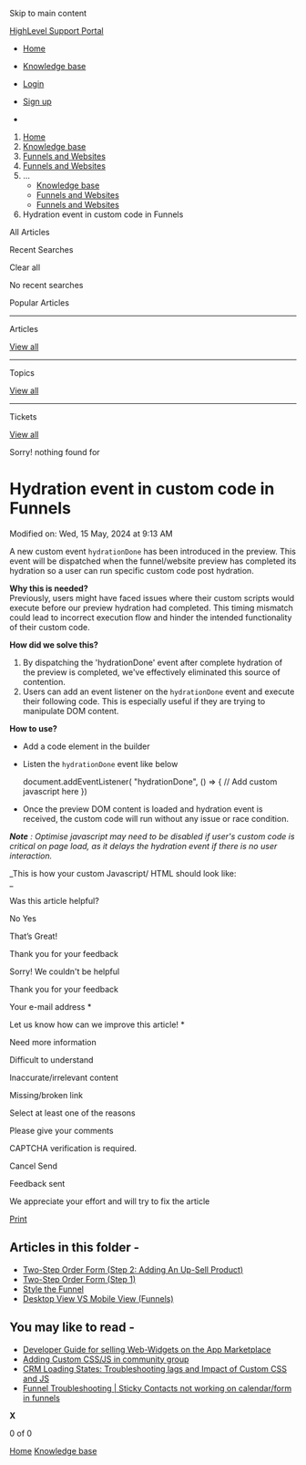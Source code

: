 Skip to main content

[ HighLevel Support Portal ](https://help.gohighlevel.com)

  * [ Home ](/support/home)
  * [ Knowledge base ](/support/solutions)

  * [Login](/support/login)
  * [Sign up](/support/signup)
  * 

  1. [Home](/support/home)
  2. [Knowledge base](/support/solutions)
  3. [Funnels and Websites](/support/solutions/155000000128)
  4. [Funnels and Websites](/support/solutions/folders/48000666011)
  5. ... 
     * [Knowledge base](/support/solutions)
     * [Funnels and Websites](/support/solutions/155000000128)
     * [Funnels and Websites](/support/solutions/folders/48000666011)
  6. Hydration event in custom code in Funnels

All  Articles 

Recent Searches

Clear all

No recent searches

Popular Articles

* * *

Articles

[View all](/support/search/solutions)

* * *

Topics

[View all](/support/search/topics)

* * *

Tickets

[View all](/support/search/tickets)

Sorry! nothing found for   

# Hydration event in custom code in Funnels

Modified on: Wed, 15 May, 2024 at 9:13 AM

A new custom event `hydrationDone` has been introduced in the preview. This event will be dispatched when the funnel/website preview has completed its hydration so a user can run specific custom code post hydration.

**Why this is needed?**  
Previously, users might have faced issues where their custom scripts would execute before our preview hydration had completed. This timing mismatch could lead to incorrect execution flow and hinder the intended functionality of their custom code. 

**How did we solve this?**

  1. By dispatching the 'hydrationDone' event after complete hydration of the preview is completed, we've effectively eliminated this source of contention.
  2. Users can add an event listener on the `hydrationDone` event and execute their following code. This is especially useful if they are trying to manipulate DOM content.

**How to use?**

  * Add a code element in the builder
  * Listen the `hydrationDone` event like below

     document.addEventListener(
      "hydrationDone",
      () => {
         // Add custom javascript here
    })

  * Once the preview DOM content is loaded and hydration event is received, the custom code will run without any issue or race condition.

**_Note_** _: Optimise javascript may need to be disabled if user's custom code is critical on page load, as it delays the hydration event if there is no user interaction._

_This is how your custom Javascript/ HTML should look like:  
_

Was this article helpful?

No  Yes 

That’s Great!

Thank you for your feedback

Sorry! We couldn't be helpful

Thank you for your feedback

Your e-mail address *

Let us know how can we improve this article! *

Need more information 

Difficult to understand 

Inaccurate/irrelevant content 

Missing/broken link 

Select at least one of the reasons 

Please give your comments 

CAPTCHA verification is required. 

Cancel  Send 

Feedback sent

We appreciate your effort and will try to fix the article

[Print](javascript:print\(\))

## Articles in this folder -

  * [Two-Step Order Form (Step 2: Adding An Up-Sell Product)](/support/solutions/articles/48000980306-two-step-order-form-step-2-adding-an-up-sell-product-)
  * [Two-Step Order Form (Step 1)](/support/solutions/articles/48000980307-two-step-order-form-step-1-)
  * [Style the Funnel](/support/solutions/articles/48000980309-style-the-funnel)
  * [Desktop View VS Mobile View (Funnels)](/support/solutions/articles/48000980310-desktop-view-vs-mobile-view-funnels-)

## You may like to read -

  * [Developer Guide for selling Web-Widgets on the App Marketplace](/support/solutions/articles/155000003915-developer-guide-for-selling-web-widgets-on-the-app-marketplace)
  * [Adding Custom CSS/JS in community group](/support/solutions/articles/155000002165-adding-custom-css-js-in-community-group)
  * [CRM Loading States: Troubleshooting lags and Impact of Custom CSS and JS](/support/solutions/articles/48001176375-crm-loading-states-troubleshooting-lags-and-impact-of-custom-css-and-js)
  * [Funnel Troubleshooting | Sticky Contacts not working on calendar/form in funnels](/support/solutions/articles/48001163821-funnel-troubleshooting-sticky-contacts-not-working-on-calendar-form-in-funnels)

**X**

0 of 0 []()

[Home](/support/home) [Knowledge base](/support/solutions)
